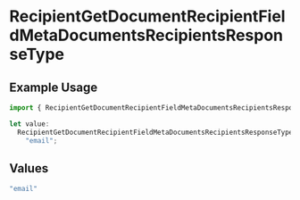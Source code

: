 # RecipientGetDocumentRecipientFieldMetaDocumentsRecipientsResponseType

## Example Usage

```typescript
import { RecipientGetDocumentRecipientFieldMetaDocumentsRecipientsResponseType } from "@documenso/sdk-typescript/models/operations";

let value:
  RecipientGetDocumentRecipientFieldMetaDocumentsRecipientsResponseType =
    "email";
```

## Values

```typescript
"email"
```